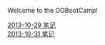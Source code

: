 Welcome to the OOBootCamp!

[2013-10-29 笔记](https://github.com/wj1s/OOBootCamp/wiki/20131029)  
[2013-10-31 笔记](https://github.com/wj1s/OOBootCamp/wiki/20131031)